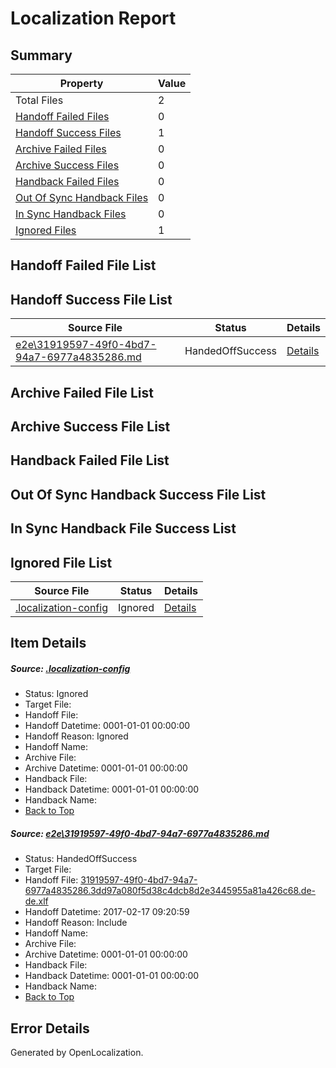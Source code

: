 # <a name='report-top'></a> Localization Report

## Summary
 Property | Value 
 -------- | ----- 
 Total Files | 2
[ Handoff Failed Files ](#handoff-failed-list)| 0
[ Handoff Success Files ](#handoff-success-list)| 1
[ Archive Failed Files ](#archive-failed-list)| 0
[ Archive Success Files ](#archive-success-list)| 0
[ Handback Failed Files ](#handback-failed-list)| 0
[ Out Of Sync Handback Files ](#outofsync-handback-success-list)| 0
[ In Sync Handback Files ](#insync-handback-success-list)| 0
[ Ignored Files ](#ignored-list)| 1

## <a name='handoff-failed-list'></a> Handoff Failed File List

## <a name='handoff-success-list'></a> Handoff Success File List
 Source File | Status | Details 
 ----------- | ------ | ------- 
 [e2e\31919597-49f0-4bd7-94a7-6977a4835286.md](https://github.com/OpenLocalizationTestOrg/ol-test0/blob/00c0ca81780699bacd0fbf4d09f6d52e5906f83a/e2e/31919597-49f0-4bd7-94a7-6977a4835286.md) | HandedOffSuccess | [Details](#8471f013a378e5240f2161c6b5fd6de5b0d5c2361)

## <a name='archive-failed-list'></a> Archive Failed File List

## <a name='archive-success-list'></a> Archive Success File List

## <a name='handback-failed-list'></a> Handback Failed File List

## <a name='outofsync-handback-success-list'></a> Out Of Sync Handback Success File List

## <a name='insync-handback-success-list'></a> In Sync Handback File Success List

## <a name='ignored-list'></a> Ignored File List
 Source File | Status | Details 
 ----------- | ------ | ------- 
 [.localization-config](https://github.com/OpenLocalizationTestOrg/ol-test0/blob/00c0ca81780699bacd0fbf4d09f6d52e5906f83a/.localization-config) | Ignored | [Details](#cb0632cf59c1387fc1742bfb9fa3c47f87e2e5c90)

## Item Details
##### <a name='cb0632cf59c1387fc1742bfb9fa3c47f87e2e5c90'></a> Source: [.localization-config](https://github.com/OpenLocalizationTestOrg/ol-test0/blob/00c0ca81780699bacd0fbf4d09f6d52e5906f83a/.localization-config)
* Status: Ignored
* Target File: 
* Handoff File: 
* Handoff Datetime: 0001-01-01 00:00:00
* Handoff Reason: Ignored
* Handoff Name: 
* Archive File: 
* Archive Datetime: 0001-01-01 00:00:00
* Handback File: 
* Handback Datetime: 0001-01-01 00:00:00
* Handback Name: 
* [Back to Top](#report-top)

##### <a name='8471f013a378e5240f2161c6b5fd6de5b0d5c2361'></a> Source: [e2e\31919597-49f0-4bd7-94a7-6977a4835286.md](https://github.com/OpenLocalizationTestOrg/ol-test0/blob/00c0ca81780699bacd0fbf4d09f6d52e5906f83a/e2e/31919597-49f0-4bd7-94a7-6977a4835286.md)
* Status: HandedOffSuccess
* Target File: 
* Handoff File: [31919597-49f0-4bd7-94a7-6977a4835286.3dd97a080f5d38c4dcb8d2e3445955a81a426c68.de-de.xlf](https://github.com/OpenLocalizationTestOrg/ol-test4-handoff/blob/0aaa08136ca53bc3e9262baa95a4a52e1725f383/ol-handoff/OpenLocalizationTestOrg/ol-test4-dede/xinjiang/ht/31919597-49f0-4bd7-94a7-6977a4835286.3dd97a080f5d38c4dcb8d2e3445955a81a426c68.de-de.xlf)
* Handoff Datetime: 2017-02-17 09:20:59
* Handoff Reason: Include
* Handoff Name: 
* Archive File: 
* Archive Datetime: 0001-01-01 00:00:00
* Handback File: 
* Handback Datetime: 0001-01-01 00:00:00
* Handback Name: 
* [Back to Top](#report-top)


## Error Details

Generated by OpenLocalization.
